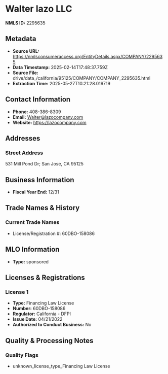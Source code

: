 # Walter lazo LLC

**NMLS ID:** 2295635

## Metadata
- **Source URL:** https://nmlsconsumeraccess.org/EntityDetails.aspx/COMPANY/2295635
- **Data Timestamp:** 2025-02-14T17:48:37.759Z
- **Source File:** drive/data_/california/95125/COMPANY/COMPANY_2295635.html
- **Extraction Time:** 2025-05-27T10:21:28.019719

## Contact Information
- **Phone:** 408-386-8309
- **Email:** Walter@lazocompany.com
- **Website:** https://lazocompany.com

## Addresses
### Street Address
531 Mill Pond Dr; San Jose, CA 95125

## Business Information
- **Fiscal Year End:** 12/31

## Trade Names & History
### Current Trade Names
- License/Registration #: 60DBO-158086

## MLO Information
- **Type:** sponsored

## Licenses & Registrations

### License 1
- **Type:** Financing Law License
- **Number:** 60DBO-158086
- **Regulator:** California - DFPI
- **Issue Date:** 04/21/2022
- **Authorized to Conduct Business:** No

## Quality & Processing Notes
### Quality Flags
- unknown_license_type_Financing Law License
